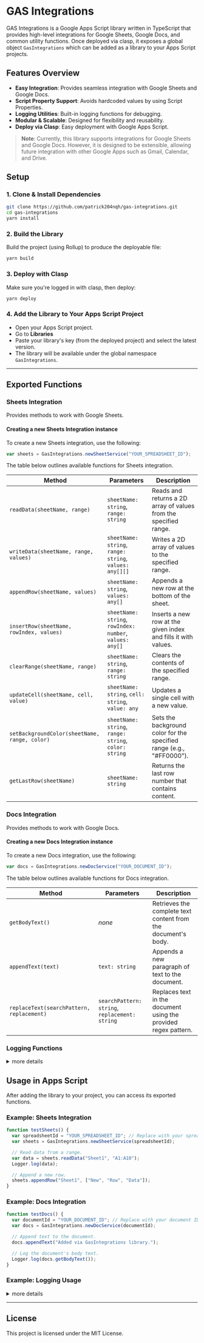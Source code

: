# GAS Integrations

GAS Integrations is a Google Apps Script library written in TypeScript that provides high-level integrations for Google Sheets, Google Docs, and common utility functions. Once deployed via clasp, it exposes a global object `GasIntegrations` which can be added as a library to your Apps Script projects.

## Features Overview

- **Easy Integration**: Provides seamless integration with Google Sheets and Google Docs.
- **Script Property Support**: Avoids hardcoded values by using Script Properties.
- **Logging Utilities**: Built-in logging functions for debugging.
- **Modular & Scalable**: Designed for flexibility and reusability.
- **Deploy via Clasp**: Easy deployment with Google Apps Script.

> **Note**: Currently, this library supports integrations for Google Sheets and Google Docs. However, it is designed to be extensible, allowing future integration with other Google Apps such as Gmail, Calendar, and Drive.

## Setup

### 1. Clone & Install Dependencies

```bash
git clone https://github.com/patrick204nqh/gas-integrations.git
cd gas-integrations
yarn install
```

### 2. Build the Library

Build the project (using Rollup) to produce the deployable file:

```bash
yarn build
```

### 3. Deploy with Clasp

Make sure you're logged in with clasp, then deploy:

```bash
yarn deploy
```

### 4. Add the Library to Your Apps Script Project

- Open your Apps Script project.
- Go to **Libraries**
- Paste your library's key (from the deployed project) and select the latest version.
- The library will be available under the global namespace `GasIntegrations`.

---

## Exported Functions

### Sheets Integration

Provides methods to work with Google Sheets.

#### Creating a new Sheets Integration instance

To create a new Sheets integration, use the following:

```js
var sheets = GasIntegrations.newSheetService("YOUR_SPREADSHEET_ID");
```

The table below outlines available functions for Sheets integration.

| **Method**                                    | **Parameters**                                           | **Description**                                                      |
| --------------------------------------------- | -------------------------------------------------------- | -------------------------------------------------------------------- |
| `readData(sheetName, range)`                  | `sheetName: string`, `range: string`                     | Reads and returns a 2D array of values from the specified range.     |
| `writeData(sheetName, range, values)`         | `sheetName: string`, `range: string`, `values: any[][]`  | Writes a 2D array of values to the specified range.                  |
| `appendRow(sheetName, values)`                | `sheetName: string`, `values: any[]`                     | Appends a new row at the bottom of the sheet.                        |
| `insertRow(sheetName, rowIndex, values)`      | `sheetName: string`, `rowIndex: number`, `values: any[]` | Inserts a new row at the given index and fills it with values.       |
| `clearRange(sheetName, range)`                | `sheetName: string`, `range: string`                     | Clears the contents of the specified range.                          |
| `updateCell(sheetName, cell, value)`          | `sheetName: string`, `cell: string`, `value: any`        | Updates a single cell with a new value.                              |
| `setBackgroundColor(sheetName, range, color)` | `sheetName: string`, `range: string`, `color: string`    | Sets the background color for the specified range (e.g., "#FF0000"). |
| `getLastRow(sheetName)`                       | `sheetName: string`                                      | Returns the last row number that contains content.                   |

### Docs Integration

Provides methods to work with Google Docs.

#### Creating a new Docs Integration instance

To create a new Docs integration, use the following:

```js
var docs = GasIntegrations.newDocService("YOUR_DOCUMENT_ID");
```

The table below outlines available functions for Docs integration.

| **Method**                                | **Parameters**                                 | **Description**                                                 |
| ----------------------------------------- | ---------------------------------------------- | --------------------------------------------------------------- |
| `getBodyText()`                           | _none_                                         | Retrieves the complete text content from the document's body.   |
| `appendText(text)`                        | `text: string`                                 | Appends a new paragraph of text to the document.                |
| `replaceText(searchPattern, replacement)` | `searchPattern: string`, `replacement: string` | Replaces text in the document using the provided regex pattern. |

### Logging Functions

<details><summary>more details</summary>

| **Function**        | **Description**                                     |
| ------------------- | --------------------------------------------------- |
| `logInfo(message)`  | Logs an informational message using `Logger.log()`. |
| `logWarn(message)`  | Logs a warning message using `Logger.log()`.        |
| `logError(message)` | Logs an error message using `Logger.log()`.         |

## </details>

## Usage in Apps Script

After adding the library to your project, you can access its exported functions.

### Example: Sheets Integration

```js
function testSheets() {
  var spreadsheetId = "YOUR_SPREADSHEET_ID"; // Replace with your spreadsheet ID.
  var sheets = GasIntegrations.newSheetService(spreadsheetId);

  // Read data from a range.
  var data = sheets.readData("Sheet1", "A1:A10");
  Logger.log(data);

  // Append a new row.
  sheets.appendRow("Sheet1", ["New", "Row", "Data"]);
}
```

### Example: Docs Integration

```js
function testDocs() {
  var documentId = "YOUR_DOCUMENT_ID"; // Replace with your document ID.
  var docs = GasIntegrations.newDocService(documentId);

  // Append text to the document.
  docs.appendText("Added via GasIntegrations library.");

  // Log the document's body text.
  Logger.log(docs.getBodyText());
}
```

### Example: Logging Usage

<details><summary>more details</summary>

```js
function testLogging() {
  GasIntegrations.logInfo("This is an info log.");
  GasIntegrations.logWarn("This is a warning log.");
  GasIntegrations.logError("This is an error log.");
}
```

</details>

---

## License

This project is licensed under the MIT License.
